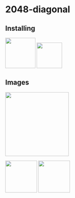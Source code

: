 # 2048-diagonal

## Installing
[<img src="https://play.google.com/intl/en_us/badges/static/images/badges/en_badge_web_generic.png" height=95>](https://play.google.com/store/apps/details?id=com.CoffeeLeak.TwoRaisedElevenDiagonal&pcampaignid=pcampaignidMKT-Other-global-all-co-prtnr-py-PartBadge-Mar2515-1)
[<img src="https://images-na.ssl-images-amazon.com/images/G/01/mobile-apps/devportal2/res/images/amazon-appstore-badge-english-white.png" height=80>](https://www.amazon.com.br/CoffeeLeak-2048-Diagonal/dp/B0829B4PTY)

## Images
<img src="https://images-na.ssl-images-amazon.com/images/I/41HIJx43o2L.png" width=200>
<p float="left">
  <img src="https://images-na.ssl-images-amazon.com/images/I/51zKVwJlqML.png" width="100">
  <img src="https://images-na.ssl-images-amazon.com/images/I/51mtdHIgzxL.png" width="100">
</p>
